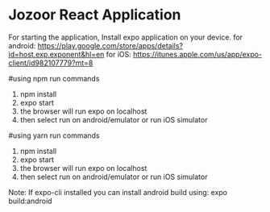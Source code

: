 # Jozoor React Application

For starting the application, Install expo application on your device.
for android: https://play.google.com/store/apps/details?id=host.exp.exponent&hl=en
for iOS: https://itunes.apple.com/us/app/expo-client/id982107779?mt=8 

#using npm run commands
1) npm install 
2) expo start 
3) the browser will run expo on localhost
4) then select run on android/emulator or run iOS simulator

#using yarn run commands
1) npm install 
2) expo start 
3) the browser will run expo on localhost
4) then select run on android/emulator or run iOS simulator

Note: If expo-cli installed you can install android build using: expo build:android

